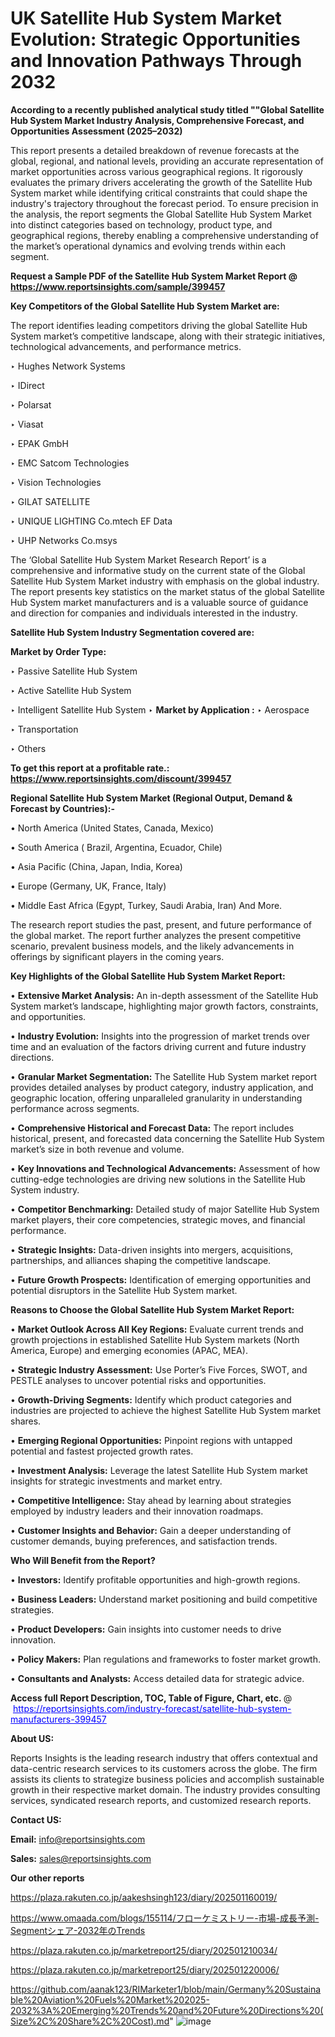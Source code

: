# UK Satellite Hub System Market Evolution: Strategic Opportunities and Innovation Pathways Through 2032

<strong>According to a recently published analytical study titled ""Global Satellite Hub System Market Industry Analysis, Comprehensive Forecast, and Opportunities Assessment (2025–2032)</strong>

This report presents a detailed breakdown of revenue forecasts at the global, regional, and national levels, providing an accurate representation of market opportunities across various geographical regions. It rigorously evaluates the primary drivers accelerating the growth of the Satellite Hub System market while identifying critical constraints that could shape the industry's trajectory throughout the forecast period. To ensure precision in the analysis, the report segments the Global Satellite Hub System Market into distinct categories based on technology, product type, and geographical regions, thereby enabling a comprehensive understanding of the market’s operational dynamics and evolving trends within each segment.

<strong>Request a Sample PDF of the Satellite Hub System Market Report </strong><strong>@<a href=https://www.reportsinsights.com/sample/399457 style=color:#0000ff;> https://www.reportsinsights.com/sample/399457</a></strong></font>

<strong>Key Competitors of the Global Satellite Hub System Market are:</strong>

The report identifies leading competitors driving the global Satellite Hub System market’s competitive landscape, along with their strategic initiatives, technological advancements, and performance metrics.

‣ Hughes Network Systems

‣ IDirect

‣ Polarsat

‣ Viasat

‣ EPAK GmbH

‣ EMC Satcom Technologies

‣ Vision Technologies

‣ GILAT SATELLITE

‣ UNIQUE LIGHTING
 Co.mtech EF Data

‣ UHP Networks
 Co.msys

The ‘Global Satellite Hub System Market Research Report’ is a comprehensive and informative study on the current state of the Global Satellite Hub System Market industry with emphasis on the global industry. The report presents key statistics on the market status of the global Satellite Hub System market manufacturers and is a valuable source of guidance and direction for companies and individuals interested in the industry.

<strong>Satellite Hub System Industry Segmentation covered are:</strong>

<strong>Market by Order Type: </strong>

‣ Passive Satellite Hub System

‣ Active Satellite Hub System

‣ Intelligent Satellite Hub System
‣ 
<strong>Market by Application :</strong>
‣ Aerospace

‣ Transportation

‣ Others

<strong>To get this report at a profitable rate.: <a href=https://www.reportsinsights.com/discount/399457 style=color:#0000ff;>https://www.reportsinsights.com/discount/399457</a></strong></font>

<strong>Regional Satellite Hub System Market (Regional Output, Demand &amp; Forecast by Countries):-</strong>

• North America (United States, Canada, Mexico)

• South America ( Brazil, Argentina, Ecuador, Chile)

• Asia Pacific (China, Japan, India, Korea)

• Europe (Germany, UK, France, Italy)

• Middle East Africa (Egypt, Turkey, Saudi Arabia, Iran) And More.

The research report studies the past, present, and future performance of the global market. The report further analyzes the present competitive scenario, prevalent business models, and the likely advancements in offerings by significant players in the coming years.

<strong>Key Highlights of the Global Satellite Hub System Market Report:</strong>

• <strong>Extensive Market Analysis:</strong> An in-depth assessment of the Satellite Hub System market’s landscape, highlighting major growth factors, constraints, and opportunities.

• <strong>Industry Evolution:</strong> Insights into the progression of market trends over time and an evaluation of the factors driving current and future industry directions.

• <strong>Granular Market Segmentation:</strong> The Satellite Hub System market report provides detailed analyses by product category, industry application, and geographic location, offering unparalleled granularity in understanding performance across segments.

• <strong>Comprehensive Historical and Forecast Data:</strong> The report includes historical, present, and forecasted data concerning the Satellite Hub System market’s size in both revenue and volume.

• <strong>Key Innovations and Technological Advancements:</strong> Assessment of how cutting-edge technologies are driving new solutions in the Satellite Hub System industry.

• <strong>Competitor Benchmarking:</strong> Detailed study of major Satellite Hub System market players, their core competencies, strategic moves, and financial performance.

• <strong>Strategic Insights:</strong> Data-driven insights into mergers, acquisitions, partnerships, and alliances shaping the competitive landscape.

• <strong>Future Growth Prospects:</strong> Identification of emerging opportunities and potential disruptors in the Satellite Hub System market.

<strong>Reasons to Choose the Global Satellite Hub System Market Report:</strong>

• <strong>Market Outlook Across All Key Regions:</strong> Evaluate current trends and growth projections in established Satellite Hub System markets (North America, Europe) and emerging economies (APAC, MEA).

• <strong>Strategic Industry Assessment:</strong> Use Porter’s Five Forces, SWOT, and PESTLE analyses to uncover potential risks and opportunities.

• <strong>Growth-Driving Segments:</strong> Identify which product categories and industries are projected to achieve the highest Satellite Hub System market shares.

• <strong>Emerging Regional Opportunities:</strong> Pinpoint regions with untapped potential and fastest projected growth rates.

• <strong>Investment Analysis:</strong> Leverage the latest Satellite Hub System market insights for strategic investments and market entry.

• <strong>Competitive Intelligence:</strong> Stay ahead by learning about strategies employed by industry leaders and their innovation roadmaps.

• <strong>Customer Insights and Behavior:</strong> Gain a deeper understanding of customer demands, buying preferences, and satisfaction trends.

<strong>Who Will Benefit from the Report?</strong>

• <strong>Investors:</strong> Identify profitable opportunities and high-growth regions.

• <strong>Business Leaders:</strong> Understand market positioning and build competitive strategies.

• <strong>Product Developers:</strong> Gain insights into customer needs to drive innovation.

• <strong>Policy Makers:</strong> Plan regulations and frameworks to foster market growth.

• <strong>Consultants and Analysts:</strong> Access detailed data for strategic advice.
</ul>
<strong>Access full Report Description, TOC, Table of Figure, Chart, etc. </strong>@  <a href=https://reportsinsights.com/industry-forecast/satellite-hub-system-manufacturers-399457 style=color:#0000ff;>https://reportsinsights.com/industry-forecast/satellite-hub-system-manufacturers-399457</a></font>

<strong><strong>About US</strong>:</strong>

Reports Insights is the leading research industry that offers contextual and data-centric research services to its customers across the globe. The firm assists its clients to strategize business policies and accomplish sustainable growth in their respective market domain. The industry provides consulting services, syndicated research reports, and customized research reports.

<strong>Contact US:</strong>

<p class=""""><b>Email:</b> <a href=mailto:info@reportsinsights.com>info@reportsinsights.com</a></p>
<p class=""""><b>Sales:</b> <a href=mailto:sales@reportsinsights.com>sales@reportsinsights.com</a></p>

<strong>Our other reports</strong>

<a href=https://plaza.rakuten.co.jp/aakeshsingh123/diary/202501160019/>https://plaza.rakuten.co.jp/aakeshsingh123/diary/202501160019/</a>

<a href=https://www.omaada.com/blogs/155114/フローケミストリー-市場-成長予測-Segmentシェア-2032年のTrends>https://www.omaada.com/blogs/155114/フローケミストリー-市場-成長予測-Segmentシェア-2032年のTrends</a>

<a href=https://plaza.rakuten.co.jp/marketreport25/diary/202501210034/>https://plaza.rakuten.co.jp/marketreport25/diary/202501210034/</a>

<a href=https://plaza.rakuten.co.jp/marketreport25/diary/202501220006/>https://plaza.rakuten.co.jp/marketreport25/diary/202501220006/</a>

<a href=https://github.com/aanak123/RIMarketer1/blob/main/Germany%20Sustainable%20Aviation%20Fuels%20Market%202025-2032%3A%20Emerging%20Trends%20and%20Future%20Directions%20(Size%2C%20Share%2C%20Cost).md>https://github.com/aanak123/RIMarketer1/blob/main/Germany%20Sustainable%20Aviation%20Fuels%20Market%202025-2032%3A%20Emerging%20Trends%20and%20Future%20Directions%20(Size%2C%20Share%2C%20Cost).md</a>"
![image](https://github.com/user-attachments/assets/0b273542-59b9-448d-8db0-ac706201547d)
